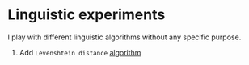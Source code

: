 Linguistic experiments
===

I play with different linguistic algorithms without any specific purpose.

1. Add ```Levenshtein distance``` [algorithm](https://en.wikipedia.org/wiki/Levenshtein_distance#:~:text=Informally%2C%20the%20Levenshtein%20distance%20between,considered%20this%20distance%20in%201965.)
